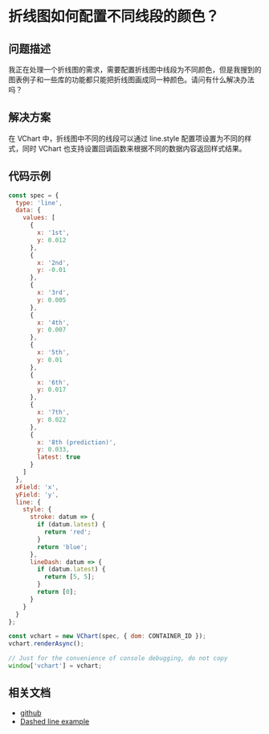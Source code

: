 # 折线图如何配置不同线段的颜色？

## 问题描述

我正在处理一个折线图的需求，需要配置折线图中线段为不同颜色，但是我搜到的图表例子和一些库的功能都只能把折线图画成同一种颜色。请问有什么解决办法吗？

## 解决方案

在 VChart 中，折线图中不同的线段可以通过 line.style 配置项设置为不同的样式，同时 VChart 也支持设置回调函数来根据不同的数据内容返回样式结果。

## 代码示例

```javascript livedemo
const spec = {
  type: 'line',
  data: {
    values: [
      {
        x: '1st',
        y: 0.012
      },
      {
        x: '2nd',
        y: -0.01
      },
      {
        x: '3rd',
        y: 0.005
      },
      {
        x: '4th',
        y: 0.007
      },
      {
        x: '5th',
        y: 0.01
      },
      {
        x: '6th',
        y: 0.017
      },
      {
        x: '7th',
        y: 0.022
      },
      {
        x: '8th (prediction)',
        y: 0.033,
        latest: true
      }
    ]
  },
  xField: 'x',
  yField: 'y',
  line: {
    style: {
      stroke: datum => {
        if (datum.latest) {
          return 'red';
        }
        return 'blue';
      },
      lineDash: datum => {
        if (datum.latest) {
          return [5, 5];
        }
        return [0];
      }
    }
  }
};

const vchart = new VChart(spec, { dom: CONTAINER_ID });
vchart.renderAsync();

// Just for the convenience of console debugging, do not copy
window['vchart'] = vchart;
```

## 相关文档

- [github](https://github.com/VisActor/VChart)
- [Dashed line example](https://www.visactor.io/vchart/demo/line-chart/dash-line)
